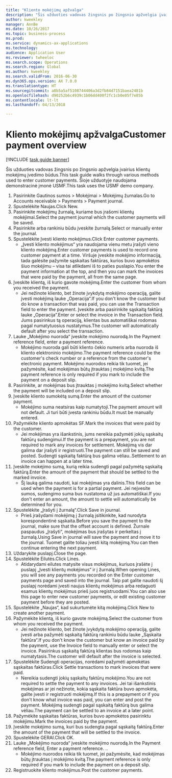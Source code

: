 ```yaml
--- 
title: "Kliento mokėjimų apžvalga"
description: "Šis užduoties vadovas žingsnis po žingsnio apžvelgia įvairius klientų mokėjimų įvedimo būdus."
author: kweekley
manager: AnnBe
ms.date: 10/26/2017
ms.topic: business-process
ms.prod: 
ms.service: dynamics-ax-applications
ms.technology: 
audience: Application User
ms.reviewer: twheeloc
ms.search.scope: Operations
ms.search.region: Global
ms.author: kweekley
ms.search.validFrom: 2016-06-30
ms.dyn365.ops.version: AX 7.0.0
ms.translationtype: HT
ms.sourcegitcommit: a8b5a5af5108744406a3d2fb84d7151baea2481b
ms.openlocfilehash: d90252b6c4939c1b06dd400f2fc1cb0e05f7e85b
ms.contentlocale: lt-lt
ms.lasthandoff: 04/13/2018

---
```

# <a name="customer-payment-overview"></a><span data-ttu-id="0735c-103">Kliento mokėjimų apžvalga</span><span class="sxs-lookup"><span data-stu-id="0735c-103">Customer payment overview</span></span>

[!INCLUDE [task guide banner](../../includes/task-guide-banner.md)]

<span data-ttu-id="0735c-104">Šis užduoties vadovas žingsnis po žingsnio apžvelgia įvairius klientų mokėjimų įvedimo būdus.</span><span class="sxs-lookup"><span data-stu-id="0735c-104">This task guide walks through various methods used to enter customer payments.</span></span> <span data-ttu-id="0735c-105">Šioje užduotyje naudojama demonstracinė įmonė USMF.</span><span class="sxs-lookup"><span data-stu-id="0735c-105">This task uses the USMF demo company.</span></span>

1. <span data-ttu-id="0735c-106">Pasirinkite Gautinos sumos > Mokėjimai > Mokėjimų žurnalas.</span><span class="sxs-lookup"><span data-stu-id="0735c-106">Go to Accounts receivable > Payments > Payment journal.</span></span>
2. <span data-ttu-id="0735c-107">Spustelėkite Naujas.</span><span class="sxs-lookup"><span data-stu-id="0735c-107">Click New.</span></span>
3. <span data-ttu-id="0735c-108">Pasirinkite mokėjimų žurnalą, kuriame bus įrašomi klientų mokėjimai.</span><span class="sxs-lookup"><span data-stu-id="0735c-108">Select the payment journal which the customer payments will be saved.</span></span>
4. <span data-ttu-id="0735c-109">Pasirinkite arba rankiniu būdu įveskite žurnalą.</span><span class="sxs-lookup"><span data-stu-id="0735c-109">Select or manually enter the journal.</span></span>
5. <span data-ttu-id="0735c-110">Spustelėkite Įvesti kliento mokėjimus.</span><span class="sxs-lookup"><span data-stu-id="0735c-110">Click Enter customer payments.</span></span>
    * <span data-ttu-id="0735c-111">„Įvesti kliento mokėjimus“ yra naudojama vienu metu įrašyti vieno kliento mokėjimą.</span><span class="sxs-lookup"><span data-stu-id="0735c-111">Enter customer payments is used to record one customer payment at a time.</span></span> <span data-ttu-id="0735c-112">Viršuje įveskite mokėjimo informaciją, tada galėsite pažymite sąskaitas faktūras, kurios buvo apmokėtos šiuo mokėjimu – visa tai atlikdami iš to paties puslapio.</span><span class="sxs-lookup"><span data-stu-id="0735c-112">You enter the payment information at the top, and then you can mark the invoices that were paid by the payment, all from the same page.</span></span>  
6. <span data-ttu-id="0735c-113">Įveskite klientą, iš kurio gavote mokėjimą.</span><span class="sxs-lookup"><span data-stu-id="0735c-113">Enter the customer from whom you received the payment.</span></span>
    * <span data-ttu-id="0735c-114">Jei nežinote kliento, bet žinote įvykdytą mokėjimo operaciją, galite įvesti mokėjimą lauke „Operacija“.</span><span class="sxs-lookup"><span data-stu-id="0735c-114">If you don't know the customer but do know a transaction that was paid, you can use the Transaction field to enter the payment.</span></span> <span data-ttu-id="0735c-115">Įveskite arba pasirinkite sąskaitą faktūrą lauke „Operacija“.</span><span class="sxs-lookup"><span data-stu-id="0735c-115">Enter or select the invoice in the Transaction field.</span></span> <span data-ttu-id="0735c-116">Jums pasirinkus tą operaciją, klientas bus automatiškai rodomas pagal numatytuosius nustatymus.</span><span class="sxs-lookup"><span data-stu-id="0735c-116">The customer will automatically default after you select the transaction.</span></span>  
7. <span data-ttu-id="0735c-117">Lauke „Mokėjimo nuoroda“ įveskite mokėjimo nuorodą.</span><span class="sxs-lookup"><span data-stu-id="0735c-117">In the Payment reference field, enter a payment reference.</span></span>
    * <span data-ttu-id="0735c-118">Mokėjimo nuoroda gali būti kliento čekio numeris arba nuoroda iš kliento elektroninio mokėjimo.</span><span class="sxs-lookup"><span data-stu-id="0735c-118">The payment reference could be the customer's check number or a reference from the customer's electronic payment.</span></span> <span data-ttu-id="0735c-119">Mokėjimo nuorodos reikia tik tuomet, jei pažymėsite, kad mokėjimas būtų įtrauktas į mokėjimo kvitą.</span><span class="sxs-lookup"><span data-stu-id="0735c-119">The payment reference is only required if you mark to include the payment on a deposit slip.</span></span>  
8. <span data-ttu-id="0735c-120">Pasirinkite, ar mokėjimas bus įtrauktas į mokėjimo kvitą.</span><span class="sxs-lookup"><span data-stu-id="0735c-120">Select whether the payment will be included on a deposit slip.</span></span> 
9. <span data-ttu-id="0735c-121">Įveskite kliento sumokėtą sumą.</span><span class="sxs-lookup"><span data-stu-id="0735c-121">Enter the amount of the customer payment.</span></span>
    * <span data-ttu-id="0735c-122">Mokėjimo suma neatsiras kaip numatytoji.</span><span class="sxs-lookup"><span data-stu-id="0735c-122">The payment amount will not default.</span></span> <span data-ttu-id="0735c-123">Ji turi būti įvesta rankiniu būdu.</span><span class="sxs-lookup"><span data-stu-id="0735c-123">It must be manually entered.</span></span>  
10. <span data-ttu-id="0735c-124">Pažymėkite kliento apmokėtas SF.</span><span class="sxs-lookup"><span data-stu-id="0735c-124">Mark the invoices that were paid by the customer.</span></span>
    * <span data-ttu-id="0735c-125">Jei mokėjimas yra išankstinis, jums nereikia pažymėti jokių sąskaitų faktūrų sudengimui.</span><span class="sxs-lookup"><span data-stu-id="0735c-125">If the payment is a prepayment, you are not required to mark any invoices for settlement.</span></span> <span data-ttu-id="0735c-126">Mokėjimą vis dar galima dar įrašyti ir registruoti.</span><span class="sxs-lookup"><span data-stu-id="0735c-126">The payment can still be saved and posted.</span></span> <span data-ttu-id="0735c-127">Sudengti sąskaitą faktūrą bus galima vėliau..</span><span class="sxs-lookup"><span data-stu-id="0735c-127">Settlement to an invoice can happen at a later time.</span></span>  
11. <span data-ttu-id="0735c-128">Įveskite mokėjimo sumą, kurią reikia sudengti pagal pažymėtą sąskaitą faktūrą.</span><span class="sxs-lookup"><span data-stu-id="0735c-128">Enter the amount of the payment that should be settled to the marked invoice.</span></span> 
    * <span data-ttu-id="0735c-129">Šį lauką galima naudoti, kai mokėjimas yra dalinis.</span><span class="sxs-lookup"><span data-stu-id="0735c-129">This field can be used when the payment is for a partial payment.</span></span> <span data-ttu-id="0735c-130">Jei neįvesite sumos, sudengimo suma bus nustatoma už jus automatiškai.</span><span class="sxs-lookup"><span data-stu-id="0735c-130">If you don't enter an amount, the amount to settle will automatically be determined for you.</span></span>  
12. <span data-ttu-id="0735c-131">Spustelėkite „Įrašyti į žurnalą“.</span><span class="sxs-lookup"><span data-stu-id="0735c-131">Click Save in journal.</span></span>
    * <span data-ttu-id="0735c-132">Prieš įrašydami mokėjimą į žurnalą įsitikinkite, kad nurodyta korespondentinė sąskaita.</span><span class="sxs-lookup"><span data-stu-id="0735c-132">Before you save the payment to the journal, make sure that the offset account is defined.</span></span> <span data-ttu-id="0735c-133">Žurnale paspaudus „Įrašyti“, mokėjimas bus įrašytas ir perkeltas į žurnalą.</span><span class="sxs-lookup"><span data-stu-id="0735c-133">Using Save in journal will save the payment and move it to the journal.</span></span> <span data-ttu-id="0735c-134">Tuomet galite toliau įvesti kitą mokėjimą.</span><span class="sxs-lookup"><span data-stu-id="0735c-134">You can then continue entering the next payment.</span></span>  
13. <span data-ttu-id="0735c-135">Uždarykite puslapį.</span><span class="sxs-lookup"><span data-stu-id="0735c-135">Close the page.</span></span>
14. <span data-ttu-id="0735c-136">Spustelėkite Eilutės.</span><span class="sxs-lookup"><span data-stu-id="0735c-136">Click Lines.</span></span>
    * <span data-ttu-id="0735c-137">Atidarydami eilutes matysite visus mokėjimus, kuriuos įrašėte į puslapį „Įvesti klientų mokėjimus“ ir į žurnalą.</span><span class="sxs-lookup"><span data-stu-id="0735c-137">When opening Lines, you will see any payments you recorded on the Enter customer payments page and saved into the journal.</span></span> <span data-ttu-id="0735c-138">Taip pat galite naudoti šį puslapį norėdami įvesti naujus klientų mokėjimus arba redaguoti esamus klientų mokėjimus prieš juos registruodami.</span><span class="sxs-lookup"><span data-stu-id="0735c-138">You can also use this page to enter new customer payments, or edit existing customer payment before they are posted.</span></span>  
15. <span data-ttu-id="0735c-139">Spustelėkite „Naujas“, kad sukurtumėte kitą mokėjimą.</span><span class="sxs-lookup"><span data-stu-id="0735c-139">Click New to create another payment.</span></span> 
16. <span data-ttu-id="0735c-140">Pažymėkite klientą, iš kurio gavote mokėjimą.</span><span class="sxs-lookup"><span data-stu-id="0735c-140">Select the customer from whom you received the payment.</span></span>
    * <span data-ttu-id="0735c-141">Jei nežinote kliento, bet žinote įvykdytą mokėjimo operaciją, galite įvesti arba pažymėti sąskaitą faktūrą rankiniu būdu lauke „Sąskaita faktūra“.</span><span class="sxs-lookup"><span data-stu-id="0735c-141">If you don't know the customer but know an invoice paid by the payment, use the Invoice field to manually enter or select the invoice.</span></span> <span data-ttu-id="0735c-142">Pasirinkus sąskaitą faktūrą klientas bus rodomas kaip numatytasis.</span><span class="sxs-lookup"><span data-stu-id="0735c-142">The customer will default after the invoice is selected.</span></span>  
17. <span data-ttu-id="0735c-143">Spustelėkite Sudengti operacijas, norėdami pažymėti apmokėtas sąskaitas faktūras.</span><span class="sxs-lookup"><span data-stu-id="0735c-143">Click Settle transactions to mark invoices that were paid.</span></span>
    * <span data-ttu-id="0735c-144">Nereikia sudengti jokių sąskaitų faktūrų mokėjimo.</span><span class="sxs-lookup"><span data-stu-id="0735c-144">You are not required to settle the payment to any invoices.</span></span> <span data-ttu-id="0735c-145">Jei tai išankstinis mokėjimas ar jei nežinote, kokia sąskaita faktūra buvo apmokėta, galite įvesti ir registruoti mokėjimą.</span><span class="sxs-lookup"><span data-stu-id="0735c-145">If this is a prepayment or if you don't know what invoice was paid, you can enter and post the payment.</span></span> <span data-ttu-id="0735c-146">Mokėjimą sudengti pagal sąskaitą faktūrą bus galima vėliau.</span><span class="sxs-lookup"><span data-stu-id="0735c-146">The payment can be settled to an invoice at a later point.</span></span>  
18. <span data-ttu-id="0735c-147">Pažymėkite sąskaitas faktūras, kurios buvo apmokėtos pasirinktu mokėjimu.</span><span class="sxs-lookup"><span data-stu-id="0735c-147">Mark the invoices paid by the payment.</span></span> 
19. <span data-ttu-id="0735c-148">Įveskite mokėjimo sumą, kuri bus sudengta pagal sąskaitą faktūrą.</span><span class="sxs-lookup"><span data-stu-id="0735c-148">Enter the amount of the payment that will be settled to the invoice.</span></span>
20. <span data-ttu-id="0735c-149">Spustelėkite GERAI.</span><span class="sxs-lookup"><span data-stu-id="0735c-149">Click OK.</span></span>
21. <span data-ttu-id="0735c-150">Lauke „Mokėjimo nuoroda“ įveskite mokėjimo nuorodą.</span><span class="sxs-lookup"><span data-stu-id="0735c-150">In the Payment reference field, Enter a payment reference.</span></span> <span data-ttu-id="0735c-151">.</span><span class="sxs-lookup"><span data-stu-id="0735c-151">.</span></span>
    * <span data-ttu-id="0735c-152">Mokėjimo nuorodos reikia tik tuomet, jei pažymėsite, kad mokėjimas būtų įtrauktas į mokėjimo kvitą.</span><span class="sxs-lookup"><span data-stu-id="0735c-152">The payment reference is only required if you mark to include the payment on a deposit slip.</span></span>  
22. <span data-ttu-id="0735c-153">Registruokite kliento mokėjimus.</span><span class="sxs-lookup"><span data-stu-id="0735c-153">Post the customer payments.</span></span> 


